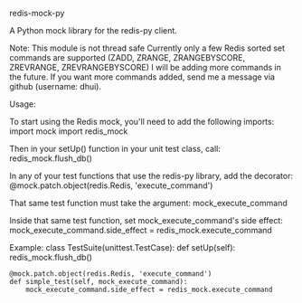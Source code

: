 redis-mock-py

A Python mock library for the redis-py client.

Note: This module is not thread safe
Currently only a few Redis sorted set commands are supported (ZADD, ZRANGE, ZRANGEBYSCORE, ZREVRANGE, ZREVRANGEBYSCORE)
I will be adding more commands in the future.
If you want more commands added, send me a message via github (username: dhui).


Usage:

To start using the Redis mock, you'll need to add the following imports:
import mock
import redis_mock

Then in your setUp() function in your unit test class, call:
redis_mock.flush_db()

In any of your test functions that use the redis-py library, add the decorator:
@mock.patch.object(redis.Redis, 'execute_command')

That same test function must take the argument:
mock_execute_command

Inside that same test function, set mock_execute_command's side effect:
mock_execute_command.side_effect = redis_mock.execute_command

Example:
class TestSuite(unittest.TestCase):
    def setUp(self):
        redis_mock.flush_db()

    @mock.patch.object(redis.Redis, 'execute_command')
    def simple_test(self, mock_execute_command):
        mock_execute_command.side_effect = redis_mock.execute_command
